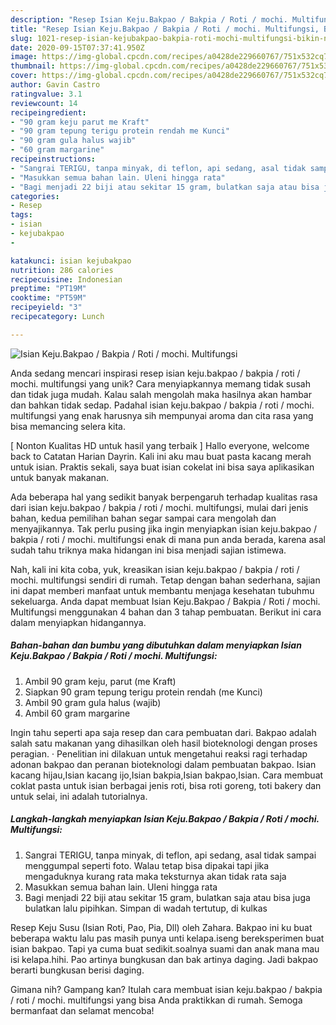 ```yaml
---
description: "Resep Isian Keju.Bakpao / Bakpia / Roti / mochi. Multifungsi, Bikin Ngiler"
title: "Resep Isian Keju.Bakpao / Bakpia / Roti / mochi. Multifungsi, Bikin Ngiler"
slug: 1021-resep-isian-kejubakpao-bakpia-roti-mochi-multifungsi-bikin-ngiler
date: 2020-09-15T07:37:41.950Z
image: https://img-global.cpcdn.com/recipes/a0428de229660767/751x532cq70/isian-kejubakpao-bakpia-roti-mochi-multifungsi-foto-resep-utama.jpg
thumbnail: https://img-global.cpcdn.com/recipes/a0428de229660767/751x532cq70/isian-kejubakpao-bakpia-roti-mochi-multifungsi-foto-resep-utama.jpg
cover: https://img-global.cpcdn.com/recipes/a0428de229660767/751x532cq70/isian-kejubakpao-bakpia-roti-mochi-multifungsi-foto-resep-utama.jpg
author: Gavin Castro
ratingvalue: 3.1
reviewcount: 14
recipeingredient:
- "90 gram keju parut me Kraft"
- "90 gram tepung terigu protein rendah me Kunci"
- "90 gram gula halus wajib"
- "60 gram margarine"
recipeinstructions:
- "Sangrai TERIGU, tanpa minyak, di teflon, api sedang, asal tidak sampai menggumpal seperti foto. Walau tetap bisa dipakai tapi jika mengaduknya kurang rata maka teksturnya akan tidak rata saja"
- "Masukkan semua bahan lain. Uleni hingga rata"
- "Bagi menjadi 22 biji atau sekitar 15 gram, bulatkan saja atau bisa juga bulatkan lalu pipihkan. Simpan di wadah tertutup, di kulkas"
categories:
- Resep
tags:
- isian
- kejubakpao
- 

katakunci: isian kejubakpao  
nutrition: 286 calories
recipecuisine: Indonesian
preptime: "PT19M"
cooktime: "PT59M"
recipeyield: "3"
recipecategory: Lunch

---
```



![Isian Keju.Bakpao / Bakpia / Roti / mochi. Multifungsi](https://img-global.cpcdn.com/recipes/a0428de229660767/751x532cq70/isian-kejubakpao-bakpia-roti-mochi-multifungsi-foto-resep-utama.jpg)

Anda sedang mencari inspirasi resep isian keju.bakpao / bakpia / roti / mochi. multifungsi yang unik? Cara menyiapkannya memang tidak susah dan tidak juga mudah. Kalau salah mengolah maka hasilnya akan hambar dan bahkan tidak sedap. Padahal isian keju.bakpao / bakpia / roti / mochi. multifungsi yang enak harusnya sih mempunyai aroma dan cita rasa yang bisa memancing selera kita.

[ Nonton Kualitas HD untuk hasil yang terbaik ] Hallo everyone, welcome back to Catatan Harian Dayrin. Kali ini aku mau buat pasta kacang merah untuk isian. Praktis sekali, saya buat isian cokelat ini bisa saya aplikasikan untuk banyak makanan.

Ada beberapa hal yang sedikit banyak berpengaruh terhadap kualitas rasa dari isian keju.bakpao / bakpia / roti / mochi. multifungsi, mulai dari jenis bahan, kedua pemilihan bahan segar sampai cara mengolah dan menyajikannya. Tak perlu pusing jika ingin menyiapkan isian keju.bakpao / bakpia / roti / mochi. multifungsi enak di mana pun anda berada, karena asal sudah tahu triknya maka hidangan ini bisa menjadi sajian istimewa.


Nah, kali ini kita coba, yuk, kreasikan isian keju.bakpao / bakpia / roti / mochi. multifungsi sendiri di rumah. Tetap dengan bahan sederhana, sajian ini dapat memberi manfaat untuk membantu menjaga kesehatan tubuhmu sekeluarga. Anda dapat membuat Isian Keju.Bakpao / Bakpia / Roti / mochi. Multifungsi menggunakan 4 bahan dan 3 tahap pembuatan. Berikut ini cara dalam menyiapkan hidangannya.

<!--inarticleads1-->

##### Bahan-bahan dan bumbu yang dibutuhkan dalam menyiapkan Isian Keju.Bakpao / Bakpia / Roti / mochi. Multifungsi:

1. Ambil 90 gram keju, parut (me Kraft)
1. Siapkan 90 gram tepung terigu protein rendah (me Kunci)
1. Ambil 90 gram gula halus (wajib)
1. Ambil 60 gram margarine


Ingin tahu seperti apa saja resep dan cara pembuatan dari. Bakpao adalah salah satu makanan yang dihasilkan oleh hasil bioteknologi dengan proses peragian. · Penelitian ini dilakuan untuk mengetahui reaksi ragi terhadap adonan bakpao dan peranan bioteknologi dalam pembuatan bakpao. Isian kacang hijau,Isian kacang ijo,Isian bakpia,Isian bakpao,Isian. Cara membuat coklat pasta untuk isian berbagai jenis roti, bisa roti goreng, toti bakery dan untuk selai, ini adalah tutorialnya. 

<!--inarticleads2-->

##### Langkah-langkah menyiapkan Isian Keju.Bakpao / Bakpia / Roti / mochi. Multifungsi:

1. Sangrai TERIGU, tanpa minyak, di teflon, api sedang, asal tidak sampai menggumpal seperti foto. Walau tetap bisa dipakai tapi jika mengaduknya kurang rata maka teksturnya akan tidak rata saja
1. Masukkan semua bahan lain. Uleni hingga rata
1. Bagi menjadi 22 biji atau sekitar 15 gram, bulatkan saja atau bisa juga bulatkan lalu pipihkan. Simpan di wadah tertutup, di kulkas


Resep Keju Susu (Isian Roti, Pao, Pia, Dll) oleh Zahara. Bakpao ini ku buat beberapa waktu lalu pas masih punya unti kelapa.iseng bereksperimen buat isian bakpao. Tapi ya cuma buat sedikit.soalnya suami dan anak mana mau isi kelapa.hihi. Pao artinya bungkusan dan bak artinya daging. Jadi bakpao berarti bungkusan berisi daging. 

Gimana nih? Gampang kan? Itulah cara membuat isian keju.bakpao / bakpia / roti / mochi. multifungsi yang bisa Anda praktikkan di rumah. Semoga bermanfaat dan selamat mencoba!
